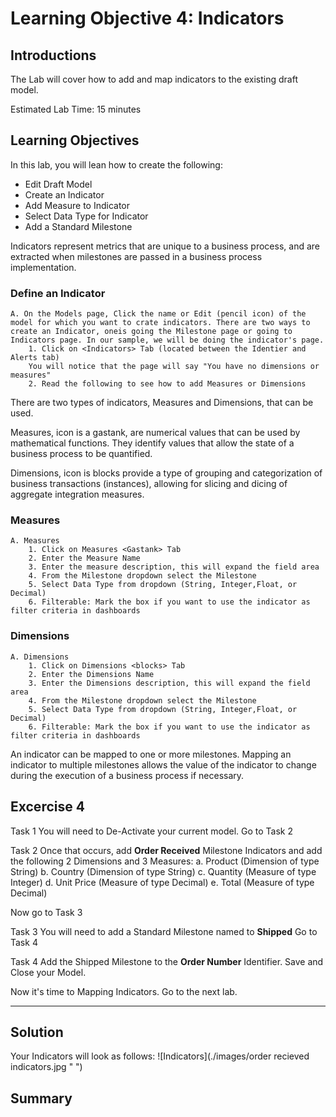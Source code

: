 # Learning Objective 4: Indicators

## Introductions

The Lab will cover how to add and map indicators to the existing draft model.

 Estimated Lab Time: 15 minutes

## Learning Objectives
In this lab, you will lean how to create the following:
*   Edit Draft Model
*   Create an Indicator
*   Add Measure to Indicator
*   Select Data Type for Indicator
*   Add a Standard Milestone

Indicators represent metrics that are unique to a business process, and are extracted when milestones are passed in a business process implementation. 


### Define an Indicator

    A. On the Models page, Click the name or Edit (pencil icon) of the model for which you want to crate indicators. There are two ways to create an Indicator, oneis going the Milestone page or going to Indicators page. In our sample, we will be doing the indicator's page. 
        1. Click on <Indicators> Tab (located between the Identier and Alerts tab)
        You will notice that the page will say "You have no dimensions or measures"
        2. Read the following to see how to add Measures or Dimensions
        

There are two types of indicators, Measures and Dimensions, that can be used. 

Measures, icon is a gastank, are numerical values that can be used by mathematical functions. They identify values that allow the state of a business process to be quantified. 

Dimensions, icon is blocks provide a type of grouping and categorization of business transactions (instances), allowing for slicing and dicing of aggregate integration measures. 

### Measures

    A. Measures
        1. Click on Measures <Gastank> Tab 
        2. Enter the Measure Name
        3. Enter the measure description, this will expand the field area
        4. From the Milestone dropdown select the Milestone         
        5. Select Data Type from dropdown (String, Integer,Float, or Decimal)
        6. Filterable: Mark the box if you want to use the indicator as filter criteria in dashboards
        
### Dimensions

    A. Dimensions
        1. Click on Dimensions <blocks> Tab 
        2. Enter the Dimensions Name
        3. Enter the Dimensions description, this will expand the field area
        4. From the Milestone dropdown select the Milestone         
        5. Select Data Type from dropdown (String, Integer,Float, or Decimal)
        6. Filterable: Mark the box if you want to use the indicator as filter criteria in dashboards

An indicator can be mapped to one or more milestones. Mapping an indicator to multiple milestones allows the value of the indicator to change during the execution of a business process if necessary.


## Excercise 4

Task 1
You will need to De-Activate your current model. Go to Task 2

Task 2
Once that occurs, add **Order Received** Milestone Indicators and add the following 2 Dimensions and 3 Measures:
    a. Product (Dimension of type String)
    b. Country (Dimension of type String)
    c. Quantity (Measure of type Integer)
    d. Unit Price (Measure of type Decimal)
    e. Total (Measure of type Decimal) 

Now go to Task 3

Task 3
You will need to add a Standard Milestone named to **Shipped**  Go to Task 4

Task 4
Add the Shipped Milestone to the **Order Number** Identifier. 
Save and Close your Model.

Now it's time to Mapping Indicators. Go to the next lab. 
_________________________________________________________________________________________________

## Solution 
Your Indicators will look as follows:
![Indicators](./images/order recieved indicators.jpg " ")


## Summary